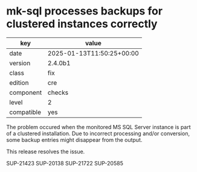 [//]: # (werk v2)
# mk-sql processes backups for clustered instances correctly

key        | value
---------- | ---
date       | 2025-01-13T11:50:25+00:00
version    | 2.4.0b1
class      | fix
edition    | cre
component  | checks
level      | 2
compatible | yes

The problem occured when the monitored MS SQL Server instance 
is part of a clustered installation. Due to incorrect processing 
and/or conversion, some backup entries might disappear from 
the output.

This release resolves the issue.

SUP-21423
SUP-20138
SUP-21722
SUP-20585
